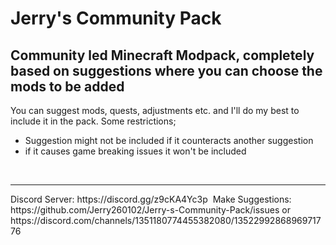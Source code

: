 # Jerry's Community Pack

## Community led Minecraft Modpack, completely based on suggestions where you can choose the mods to be added

You can suggest mods, quests, adjustments etc. and I'll do my best to include it in the pack.
Some restrictions;
- Suggestion might not be included if it counteracts another suggestion
- if it causes game breaking issues it won't be included  
<br />
<hr>
Discord Server: https://discord.gg/z9cKA4Yc3p 
Make Suggestions: https://github.com/Jerry260102/Jerry-s-Community-Pack/issues or https://discord.com/channels/1351180774455382080/1352299286896971776